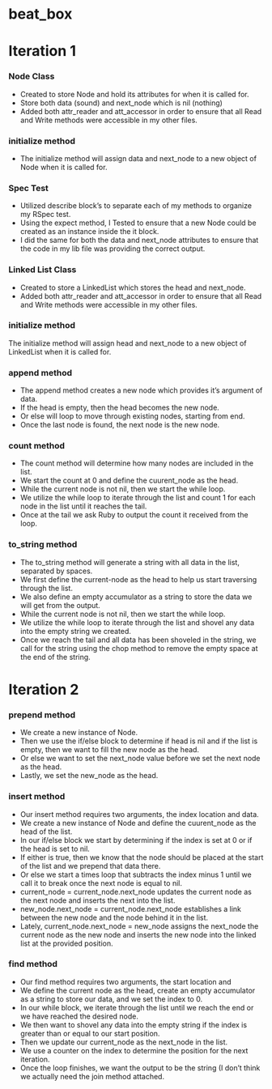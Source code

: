 # beat_box 

# Iteration 1

### Node Class
- Created to store Node and hold its attributes for when it is called for.
- Store both data (sound) and next_node which is nil (nothing)
- Added both attr_reader and att_accessor in order to ensure that all Read and Write methods were accessible in my other files. 

### initialize method
- The initialize method will assign data and next_node to a new object of Node when it is called for.

### Spec Test
- Utilized describe block’s to separate each of my methods  to organize my RSpec test.
- Using the expect method, I Tested to ensure that a new Node could be created as an instance inside the it block. 
- I did the same for both the data and next_node attributes to ensure that the code in my lib file was providing the correct output. 

### Linked List Class
- Created to store a LinkedList which stores the head and next_node. 
- Added both attr_reader and att_accessor in order to ensure that all Read and Write methods were accessible in my other files. 

### initialize method
The initialize method will assign head and next_node to a new object of LinkedList when it is called for.

### append method
- The append method creates a new node which provides it’s argument of data.
- If the head is empty, then the head becomes the new node.
- Or else will loop to move through existing nodes, starting from end.
- Once the last node is found, the next node is the new node.

### count method
- The count method will determine how many nodes are included in the list. 
- We start the count at 0 and define the cuurent_node as the head. 
- While the current node is not nil, then we start the while loop.
- We utilize the while loop to iterate through the list and count 1 for each node in the list until it reaches the tail.  
- Once at the tail we ask Ruby to output the count it received from the loop. 

### to_string method
- The to_string method will generate a string with all data in the list, separated by spaces. 
- We first define the current-node as the head to help us start traversing through the list. 
- We also define an empty accumulator as a string to store the data we will get from the output. 
- While the current node is not nil, then we start the while loop.
- We utilize the while loop to iterate through the list and shovel any data into the empty string we created. 
- Once we reach the tail and all data has been shoveled in the string, we call for the string using the chop method to remove the empty space at the end of the string. 

# Iteration 2

### prepend method
- We create a new instance of Node.
- Then we use the if/else block to determine if head is nil and if the list is empty, then we want to fill the new node as the head.
- Or else we want to set the next_node value before we set the next node as the head.
- Lastly, we set the new_node as the head. 

### insert method
- Our insert method requires two arguments, the index location and data.
- We create a new instance of Node and define the cuurent_node as the head of the list. 
- In our if/else block we start by determining if the index is set at 0 or if the head is set to nil.
- If either is true, then we know that the node should be placed at the start of the list and we prepend that data there.
- Or else we start a times loop that subtracts the index minus 1 until we call it to break once the next node is equal to nil.
- current_node = current_node.next_node updates the current node as the next node and inserts the next into the list.
- new_node.next_node = current_node.next_node establishes a link between the new node and the node behind it in the list.
- Lately, current_node.next_node = new_node assigns the next_node the current node as the new node and inserts the new node into the linked list at the provided position.

### find method
- Our find method requires two arguments, the start location and 
- We define the current node as the head, create an empty accumulator as a string to store our data, and we set the index to 0. 
- In our while block, we iterate through the list until we reach the end or we have reached the desired node. 
- We then want to shovel any data into the empty string if the index is greater than or equal to our start position. 
- Then we update our current_node as the next_node in the list. 
- We use a counter on the index to determine the position for the next iteration.
- Once the loop finishes, we want the output to be the string (I don’t think we actually need the join method attached. 

